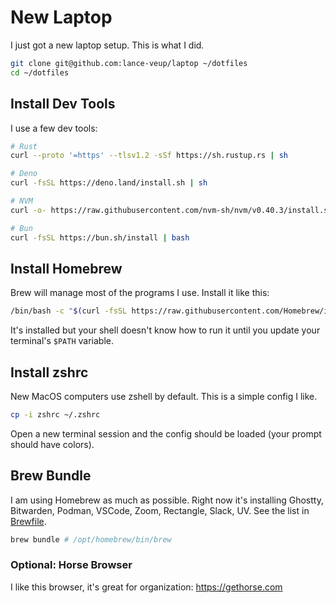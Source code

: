 # New Laptop

I just got a new laptop setup. This is what I did.

```bash
git clone git@github.com:lance-veup/laptop ~/dotfiles
cd ~/dotfiles
```

## Install Dev Tools

I use a few dev tools:

```bash
# Rust
curl --proto '=https' --tlsv1.2 -sSf https://sh.rustup.rs | sh

# Deno
curl -fsSL https://deno.land/install.sh | sh

# NVM
curl -o- https://raw.githubusercontent.com/nvm-sh/nvm/v0.40.3/install.sh | bash

# Bun
curl -fsSL https://bun.sh/install | bash
```

## Install Homebrew

Brew will manage most of the programs I use. Install it like this:

```bash
/bin/bash -c "$(curl -fsSL https://raw.githubusercontent.com/Homebrew/install/HEAD/install.sh)"
```

It's installed but your shell doesn't know how to run it until you update your terminal's `$PATH` variable. 

## Install zshrc

New MacOS computers use zshell by default. This is a simple config I like.

```bash
cp -i zshrc ~/.zshrc
```

Open a new terminal session and the config should be loaded (your prompt should have colors).

## Brew Bundle

I am using Homebrew as much as possible. Right now it's installing Ghostty, Bitwarden, Podman, VSCode, Zoom, Rectangle, Slack, UV. See the list in [Brewfile](./Brewfile).

```bash
brew bundle # /opt/homebrew/bin/brew
```

### Optional: Horse Browser

I like this browser, it's great for organization: https://gethorse.com
